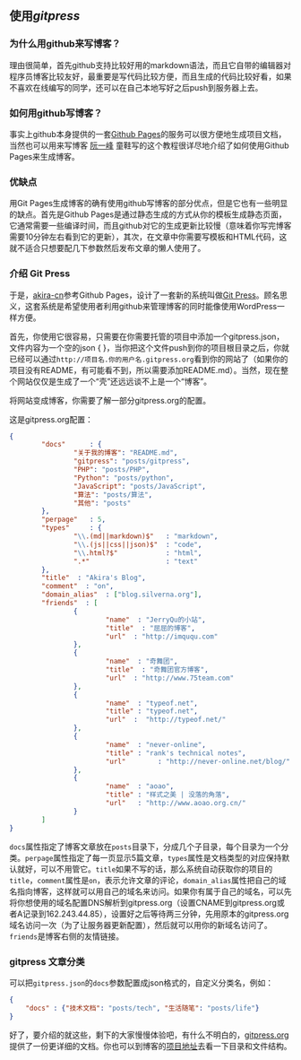 ## 使用*gitpress* 


### 为什么用github来写博客？

理由很简单，首先github支持比较好用的markdown语法，而且它自带的编辑器对程序员博客比较友好，最重要是写代码比较方便，而且生成的代码比较好看，如果不喜欢在线编写的同学，还可以在自己本地写好之后push到服务器上去。



### 如何用github写博客？

事实上github本身提供的一套[Github Pages](http://pages.github.com/)的服务可以很方便地生成项目文档，当然也可以用来写博客 [阮一峰](http://www.ruanyifeng.com/blog/2012/08/blogging_with_jekyll.html) 童鞋写的这个教程很详尽地介绍了如何使用Github Pages来生成博客。

### 优缺点

用Git Pages生成博客的确有使用github写博客的部分优点，但是它也有一些明显的缺点。首先是Github Pages是通过静态生成的方式从你的模板生成静态页面，它通常需要一些编译时间，而且github对它的生成更新比较慢（意味着你写完博客需要10分钟左右看到它的更新），其次，在文章中你需要写模板和HTML代码，这就不适合只想要配几下参数然后发布文章的懒人使用了。

### 介绍 Git Press

于是，[akira-cn](https://github.com/akira-cn)参考Github Pages，设计了一套新的系统叫做[Git Press](http://www.gitpress.org)。顾名思义，这套系统是希望使用者利用github来管理博客的同时能像使用WordPress一样方便。

首先，你使用它很容易，只需要在你需要托管的项目中添加一个gitpress.json，文件内容为一个空的json { }，当你把这个文件push到你的项目根目录之后，你就已经可以通过`http://项目名.你的用户名.gitpress.org`看到你的网站了（如果你的项目没有README，有可能看不到，所以需要添加README.md）。当然，现在整个网站仅仅是生成了一个“壳”还远远谈不上是一个“博客”。

将网站变成博客，你需要了解一部分gitpress.org的配置。

这是gitpress.org配置：

```json
{
        "docs"      : {
                "关于我的博客": "README.md",
                "gitpress": "posts/gitpress",
                "PHP": "posts/PHP",
                "Python": "posts/python",
                "JavaScript": "posts/JavaScript",
                "算法": "posts/算法",
                "其他": "posts"
        },        
        "perpage"   : 5,
        "types"     : {
                "\\.(md||markdown)$"   : "markdown", 
                "\\.(js||css||json)$"  : "code",
                "\\.html?$"            : "html",
                ".*"                   : "text"                
        },
        "title"  : "Akira's Blog",
        "comment"  : "on",
        "domain_alias"  : ["blog.silverna.org"],
        "friends"  : [
                {
                        "name"  : "JerryQu的小站",
                        "title"  : "屈屈的博客",
                        "url"  : "http://imququ.com"                  
                },
                {
                        "name"  : "奇舞团",
                        "title"  : "奇舞团官方博客",
                        "url"  : "http://www.75team.com"
                },
                {
                        "name"  : "typeof.net",
                        "title" : "typeof.net",
                        "url"  :  "http://typeof.net/"
                },
                {
                        "name"  : "never-online",
                        "title" : "rank's technical notes",
                        "url"        : "http://never-online.net/blog/"
                },
                {
                        "name"  : "aoao",
                        "title" : "样式之美 | 没落的角落",
                        "url"   : "http://www.aoao.org.cn/"
                }
        ] 
}
```

`docs`属性指定了博客文章放在`posts`目录下，分成几个子目录，每个目录为一个分类。`perpage`属性指定了每一页显示5篇文章，`types`属性是文档类型的对应保持默认就好，可以不用管它。`title`如果不写的话，那么系统自动获取你的项目的`title`，`comment`属性是`on`，表示允许文章的评论，`domain_alias`属性把自己的域名指向博客，这样就可以用自己的域名来访问。如果你有属于自己的域名，可以先将你想使用的域名配置DNS解析到gitpress.org（设置CNAME到gitpress.org或者A记录到162.243.44.85），设置好之后等待两三分钟，先用原本的gitpress.org域名访问一次（为了让服务器更新配置），然后就可以用你的新域名访问了。`friends`是博客右侧的友情链接。


### gitpress 文章分类

可以把`gitpress.json`的`docs`参数配置成json格式的，自定义分类名，例如：

```json
{
    "docs" : {"技术文档": "posts/tech", "生活随笔": "posts/life"}
}
```

好了，要介绍的就这些，剩下的大家慢慢体验吧，有什么不明白的，[gitpress.org](http://gitpress.org) 提供了一份更详细的文档。你也可以到博客的[项目地址](https://github.com/akira-cn/blog)去看一下目录和文件结构。

